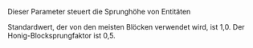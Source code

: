 Dieser Parameter steuert die Sprunghöhe von Entitäten

Standardwert, der von den meisten Blöcken verwendet wird, ist 1,0. Der Honig-Blocksprungfaktor ist 0,5.